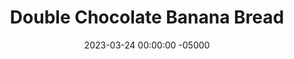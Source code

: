 ---
layout: post
title: "Double Chocolate Banana Bread"
date:   2023-03-24 00:00:00 -05000
categories: 
- Recipes
- Healthier Dessert
permalink: /recipes/double-chocolate-banana-bread
image: /assets/Food/Healthier Dessert/Choc Bread/choc-bread-cover.jpg
ing: chocbread-ing
facts: chocbread-facts
Prep: 10
Rest: 
Cook: 55
Source1: https://www.youtube.com/watch?v=4AaCp1rMbGo
Source2: 
tags: 
- cocoa
- chocolate chip
- cocoa powder
- banana
- yogurt
- maple
- honey
- gluten free
- oats
- oat flour
Description: Banana bread is a great breakfast or dessert for a crowd, and this healthy chocolate banana bread is a great way to still feel great at sweets time. It's very similar to my blueberry muffins and breakfast banana bread recipes.  Check out my <a href="pbj-muffin">Peanut Butter and Jelly Muffins</a> and my <a href="banana-bread">Breakfast Banana Bread</a> for similar recipes
Instructions: 
- Preheat the oven to 350F, and line a bread pan with parchment paper. Spray the inside of the paper as well<br><br>

- Whisk together dry ingredients (oat flour, cornstarch, cocoa, baking soda, and salt) in a bowl. In a separate bowl, mash a banana. Add the rest of the wet ingredients (maple syrup, applesauce, yogurt, and egg) to the bowl and mix<br><br>

- Pour the dry ingredients into the wet, and combine.  Fold in the chocolate chips<br><br>

- Transfer the batter to the lined pan.  Cover with aluminum foil, and bake at 350F for 55 minutes. You can also bake them as 32 mini muffins for 16 minutes<br><br>

- Let cool completely in the fridge for about an hour, then slice
- <center><img src="/assets/Food/Healthier Dessert/Choc Bread/choc-bread-5.jpg" alt="" class="instruction-image"></center>
---